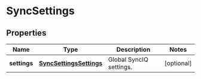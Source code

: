 
# SyncSettings

## Properties
Name | Type | Description | Notes
------------ | ------------- | ------------- | -------------
**settings** | [**SyncSettingsSettings**](SyncSettingsSettings.md) | Global SyncIQ settings. |  [optional]



